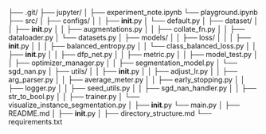 ├── .git/
├── jupyter/
│   ├── experiment_note.ipynb
    └── playground.ipynb
├── src/
│   ├── configs/
│   │   ├── __init__.py
│       └── default.py
│   ├── dataset/
│   │   ├── __init__.py
│   │   ├── augmentations.py
│   │   ├── collate_fn.py
│   │   ├── dataloader.py
│       └── datasets.py
│   ├── models/
│   │   ├── loss/
│   │   │   ├── __init__.py
│   │   │   ├── balanced_entropy.py
│   │       └── class_balanced_loss.py
│   │   ├── __init__.py
│   │   ├── dfp_net.py
│   │   ├── metric.py
│   │   ├── model_test.py
│   │   ├── optimizer_manager.py
│   │   ├── segmentation_model.py
│       └── sgd_nan.py
│   ├── utils/
│   │   ├── __init__.py
│   │   ├── adjust_lr.py
│   │   ├── arg_parser.py
│   │   ├── average_meter.py
│   │   ├── early_stopping.py
│   │   ├── logger.py
│   │   ├── seed_utils.py
│   │   ├── sgd_nan_handler.py
│   │   ├── str_to_bool.py
│   │   ├── trainer.py
│       └── visualize_instance_segmentation.py
│   ├── __init__.py
    └── main.py
│   ├── README.md
│   ├── __init__.py
│   ├── directory_structure.md
    └── requirements.txt